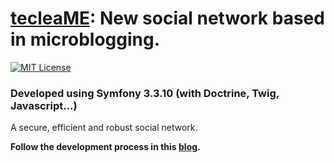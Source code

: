 # [tecleaME](https://www.teclea.me): New social network based in microblogging.

[![MIT License](https://img.shields.io/badge/license-MIT-blue.svg?style=flat)](https://raw.githubusercontent.com/p-Dev-Network/teclea.me/master/LICENSE.md)

### Developed using Symfony 3.3.10 (with Doctrine, Twig, Javascript...)
A secure, efficient and robust social network.

**Follow the development process in this [blog](https://blog.pedrojanula.xyz/tag/tecleame/).**
